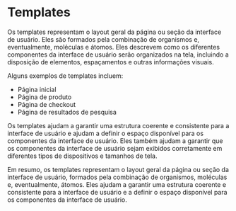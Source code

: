 # Templates

Os templates representam o layout geral da página ou seção da interface de usuário. Eles são formados pela combinação de organismos e, eventualmente, moléculas e átomos. Eles descrevem como os diferentes componentes da interface de usuário serão organizados na tela, incluindo a disposição de elementos, espaçamentos e outras informações visuais.

Alguns exemplos de templates incluem:

- Página inicial
- Página de produto
- Página de checkout
- Página de resultados de pesquisa

Os templates ajudam a garantir uma estrutura coerente e consistente para a interface de usuário e ajudam a definir o espaço disponível para os componentes da interface de usuário. Eles também ajudam a garantir que os componentes da interface de usuário sejam exibidos corretamente em diferentes tipos de dispositivos e tamanhos de tela.

Em resumo, os templates representam o layout geral da página ou seção da interface de usuário, formados pela combinação de organismos, moléculas e, eventualmente, átomos. Eles ajudam a garantir uma estrutura coerente e consistente para a interface de usuário e a definir o espaço disponível para os componentes da interface de usuário.
